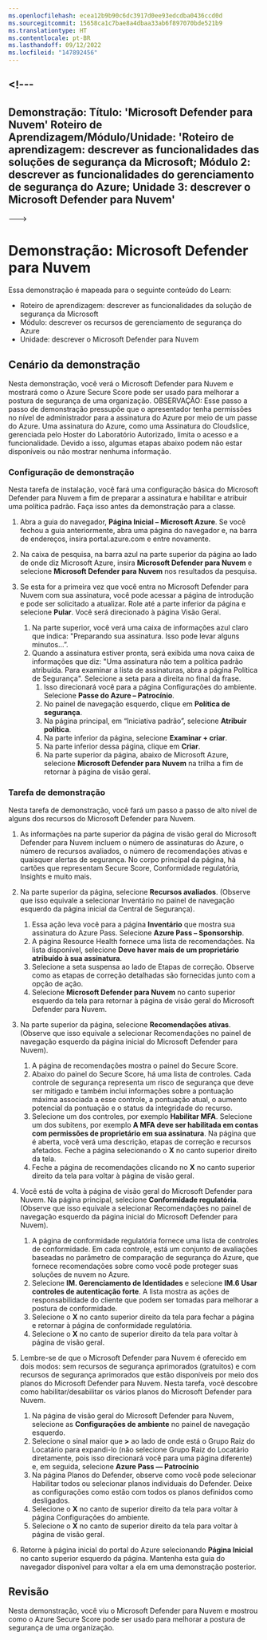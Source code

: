 ```yaml
---
ms.openlocfilehash: ecea12b9b90c6dc3917d0ee93edcdba0436ccd0d
ms.sourcegitcommit: 15658ca1c7bae8a4dbaa33ab6f897070bde521b9
ms.translationtype: HT
ms.contentlocale: pt-BR
ms.lasthandoff: 09/12/2022
ms.locfileid: "147892456"
---
```

<a name="---"></a><!---
---
Demonstração: Título: 'Microsoft Defender para Nuvem' Roteiro de Aprendizagem/Módulo/Unidade: 'Roteiro de aprendizagem: descrever as funcionalidades das soluções de segurança da Microsoft; Módulo 2: descrever as funcionalidades do gerenciamento de segurança do Azure; Unidade 3: descrever o Microsoft Defender para Nuvem'
---
--->

# <a name="demo-microsoft-defender-for-cloud"></a>Demonstração: Microsoft Defender para Nuvem

Essa demonstração é mapeada para o seguinte conteúdo do Learn:

- Roteiro de aprendizagem: descrever as funcionalidades da solução de segurança da Microsoft
- Módulo: descrever os recursos de gerenciamento de segurança do Azure
- Unidade: descrever o Microsoft Defender para Nuvem

## <a name="demo-scenario"></a>Cenário da demonstração

Nesta demonstração, você verá o Microsoft Defender para Nuvem e mostrará como o Azure Secure Score pode ser usado para melhorar a postura de segurança de uma organização.  OBSERVAÇÃO: Esse passo a passo de demonstração pressupõe que o apresentador tenha permissões no nível de administrador para a assinatura do Azure por meio de um passe do Azure.  Uma assinatura do Azure, como uma Assinatura do Cloudslice, gerenciada pelo Hoster do Laboratório Autorizado, limita o acesso e a funcionalidade. Devido a isso, algumas etapas abaixo podem não estar disponíveis ou não mostrar nenhuma informação.

### <a name="demo-setup"></a>Configuração de demonstração

Nesta tarefa de instalação, você fará uma configuração básica do Microsoft Defender para Nuvem a fim de preparar a assinatura e habilitar e atribuir uma política padrão. Faça isso antes da demonstração para a classe. 

1. Abra a guia do navegador, **Página Inicial – Microsoft Azure**.  Se você fechou a guia anteriormente, abra uma página do navegador e, na barra de endereços, insira portal.azure.com e entre novamente.

1. Na caixa de pesquisa, na barra azul na parte superior da página ao lado de onde diz Microsoft Azure, insira **Microsoft Defender para Nuvem** e selecione **Microsoft Defender para Nuvem** nos resultados da pesquisa.

1. Se esta for a primeira vez que você entra no Microsoft Defender para Nuvem com sua assinatura, você pode acessar a página de introdução e pode ser solicitado a atualizar.  Role até a parte inferior da página e selecione **Pular**.  Você será direcionado à página Visão Geral.
    1. Na parte superior, você verá uma caixa de informações azul claro que indica: "Preparando sua assinatura. Isso pode levar alguns minutos...”.
    1. Quando a assinatura estiver pronta, será exibida uma nova caixa de informações que diz: "Uma assinatura não tem a política padrão atribuída. Para examinar a lista de assinaturas, abra a página Política de Segurança".  Selecione a seta para a direita no final da frase.
        1. Isso direcionará você para a página Configurações do ambiente. Selecione **Passe do Azure – Patrocínio**. 
        1. No painel de navegação esquerdo, clique em **Política de segurança**.
        1. Na página principal, em “Iniciativa padrão”, selecione **Atribuir política**.
        1. Na parte inferior da página, selecione **Examinar + criar**.
        1. Na parte inferior dessa página, clique em **Criar**.
        1. Na parte superior da página, abaixo de Microsoft Azure, selecione **Microsoft Defender para Nuvem** na trilha a fim de retornar à página de visão geral.

### <a name="demo-task"></a>Tarefa de demonstração

Nesta tarefa de demonstração, você fará um passo a passo de alto nível de alguns dos recursos do Microsoft Defender para Nuvem.

1. As informações na parte superior da página de visão geral do Microsoft Defender para Nuvem incluem o número de assinaturas do Azure, o número de recursos avaliados, o número de recomendações ativas e quaisquer alertas de segurança.  No corpo principal da página, há cartões que representam Secure Score, Conformidade regulatória, Insights e muito mais.  

1. Na parte superior da página, selecione **Recursos avaliados**.  (Observe que isso equivale a selecionar Inventário no painel de navegação esquerdo da página inicial da Central de Segurança).
    1. Essa ação leva você para a página **Inventário** que mostra sua assinatura do Azure Pass.  Selecione **Azure Pass – Sponsorship**.
    1. A página Resource Health fornece uma lista de recomendações.  Na lista disponível, selecione **Deve haver mais de um proprietário atribuído à sua assinatura**.
    1. Selecione a seta suspensa ao lado de Etapas de correção. Observe como as etapas de correção detalhadas são fornecidas junto com a opção de ação.  
    1. Selecione **Microsoft Defender para Nuvem** no canto superior esquerdo da tela para retornar à página de visão geral do Microsoft Defender para Nuvem.

1. Na parte superior da página, selecione **Recomendações ativas**.  (Observe que isso equivale a selecionar Recomendações no painel de navegação esquerdo da página inicial do Microsoft Defender para Nuvem).
    1. A página de recomendações mostra o painel do Secure Score.
    1. Abaixo do painel do Secure Score, há uma lista de controles. Cada controle de segurança representa um risco de segurança que deve ser mitigado e também inclui informações sobre a pontuação máxima associada a esse controle, a pontuação atual, o aumento potencial da pontuação e o status da integridade do recurso.  
    1. Selecione um dos controles, por exemplo **Habilitar MFA**.  Selecione um dos subitens, por exemplo **A MFA deve ser habilitada em contas com permissões de proprietário em sua assinatura**.  Na página que é aberta, você verá uma descrição, etapas de correção e recursos afetados. Feche a página selecionando o **X** no canto superior direito da tela.
    1. Feche a página de recomendações clicando no **X** no canto superior direito da tela para voltar à página de visão geral.

1. Você está de volta à página de visão geral do Microsoft Defender para Nuvem.  Na página principal, selecione **Conformidade regulatória**. (Observe que isso equivale a selecionar Recomendações no painel de navegação esquerdo da página inicial do Microsoft Defender para Nuvem).
    1. A página de conformidade regulatória fornece uma lista de controles de conformidade.  Em cada controle, está um conjunto de avaliações baseadas no parâmetro de comparação de segurança do Azure, que fornece recomendações sobre como você pode proteger suas soluções de nuvem no Azure.
    1. Selecione **IM. Gerenciamento de Identidades** e selecione **IM.6 Usar controles de autenticação forte**.  A lista mostra as ações de responsabilidade do cliente que podem ser tomadas para melhorar a postura de conformidade.
    1. Selecione o **X** no canto superior direito da tela para fechar a página e retornar à página de conformidade regulatória.
    1. Selecione o **X** no canto de superior direito da tela para voltar à página de visão geral.

1. Lembre-se de que o Microsoft Defender para Nuvem é oferecido em dois modos: sem recursos de segurança aprimorados (gratuitos) e com recursos de segurança aprimorados que estão disponíveis por meio dos planos do Microsoft Defender para Nuvem. Nesta tarefa, você descobre como habilitar/desabilitar os vários planos do Microsoft Defender para Nuvem.
    1. Na página de visão geral do Microsoft Defender para Nuvem, selecione as **Configurações de ambiente** no painel de navegação esquerdo.
    1. Selecione o sinal maior que **>** ao lado de onde está o Grupo Raiz do Locatário para expandi-lo (não selecione Grupo Raiz do Locatário diretamente, pois isso direcionará você para uma página diferente) e, em seguida, selecione **Azure Pass — Patrocínio**
    1. Na página Planos do Defender, observe como você pode selecionar Habilitar todos ou selecionar planos individuais do Defender. Deixe as configurações como estão com todos os planos definidos como desligados.
    1. Selecione o **X** no canto de superior direito da tela para voltar à página Configurações do ambiente.
    1. Selecione o **X** no canto de superior direito da tela para voltar à página de visão geral.

1. Retorne à página inicial do portal do Azure selecionando **Página Inicial** no canto superior esquerdo da página.  Mantenha esta guia do navegador disponível para voltar a ela em uma demonstração posterior.

## <a name="review"></a>Revisão

Nesta demonstração, você viu o Microsoft Defender para Nuvem e mostrou como o Azure Secure Score pode ser usado para melhorar a postura de segurança de uma organização.
